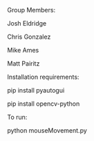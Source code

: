 Group Members:

Josh Eldridge

Chris Gonzalez

Mike Ames

Matt Pairitz



Installation requirements:

pip install pyautogui

pip install opencv-python



To run:

python mouseMovement.py
